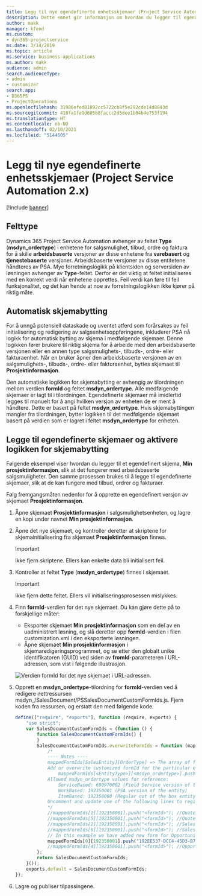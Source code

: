 ```yaml
---
title: Legg til nye egendefinerte enhetsskjemaer (Project Service Automation 2.x)
description: Dette emnet gir informasjon om hvordan du legger til egendefinerte enhetsskjemaer for salgsmuligheter, tilbud, ordrer eller fakturaer i Dynamics 365 Project Service Automation 2.x.
author: makk
manager: kfend
ms.custom:
- dyn365-projectservice
ms.date: 3/14/2019
ms.topic: article
ms.service: business-applications
ms.author: makk
audience: admin
search.audienceType:
- admin
- customizer
search.app:
- D365PS
- ProjectOperations
ms.openlocfilehash: 31986efed81892cc5722cb8f5e292cde14d8843d
ms.sourcegitcommit: 418fa1fe9d605b8faccc2d5dee1b04b4e753f194
ms.translationtype: HT
ms.contentlocale: nb-NO
ms.lasthandoff: 02/10/2021
ms.locfileid: "5144605"
---
```

# <a name="add-new-custom-entity-forms-project-service-automation-2x"></a>Legg til nye egendefinerte enhetsskjemaer (Project Service Automation 2.x)

[!include [banner](../../includes/psa-now-project-operations.md)]

## <a name="type-field"></a>Felttype 

Dynamics 365 Project Service Automation avhenger av feltet **Type** (**msdyn\_ordertype**) i enhetene for salgsmulighet, tilbud, ordre og faktura for å skille **arbeidsbaserte** versjoner av disse enhetene fra **varebasert** og **tjenestebaserte** versjoner. Arbeidsbaserte versjoner av disse entitetene håndteres av PSA. Mye forretningslogikk på klientsiden og serversiden av løsningen avhenger av **Type**-feltet. Derfor er det viktig at feltet initialiseres med en korrekt verdi når enhetene opprettes. Feil verdi kan føre til feil funksjonalitet, og det kan hende at noe av forretningslogikken ikke kjører på riktig måte.

## <a name="automatic-form-switching"></a>Automatisk skjemabytting

For å unngå potensiell dataskade og uventet atferd som forårsakes av feil initialisering og redigering av salgsenhetsoppføringene, inkluderer PSA nå logikk for automatisk bytting av skjema i medfølgende skjemaer. Denne logikken fører brukere til riktig skjema for å arbeide med den arbeidsbaserte versjonen eller en annen type salgsmulighets-, tilbuds-, ordre- eller fakturaenhet. Når en bruker åpner den arbeidsbaserte versjonen av en salgsmulighets-, tilbuds-, ordre- eller fakturaenhet, byttes skjemaet til **Prosjektinformasjon**.

Den automatiske logikken for skjemabytting er avhengig av tilordningen mellom verdien **formId** og feltet **msdyn\_ordertype**. Alle medfølgende skjemaer er lagt til i tilordningen. Egendefinerte skjemaer må imidlertid legges til manuelt for å angi hvilken versjon av enheten de er ment å håndtere. Dette er basert på feltet **msdyn\_ordertype**. Hvis skjemabyttingen mangler fra tilordningen, bytter logikken til det medfølgende skjemaet basert på verdien som er lagret i feltet **msdyn\_ordertype** for enheten.

## <a name="add-custom-forms-and-turn-on-the-form-switching-logic"></a>Legge til egendefinerte skjemaer og aktivere logikken for skjemabytting

Følgende eksempel viser hvordan du legger til et egendefinert skjema, **Min prosjektinformasjon**, slik at det fungerer med arbeidsbaserte salgsmuligheter. Den samme prosessen brukes til å legge til egendefinerte skjemaer, slik at de kan fungere med tilbud, ordrer og fakturaer.

Følg fremgangsmåten nedenfor for å opprette en egendefinert versjon av skjemaet **Prosjektinformasjon**.

1. Åpne skjemaet **Prosjektinformasjon** i salgsmulighetsenheten, og lagre en kopi under navnet **Min prosjektinformasjon**.
2. Åpne det nye skjemaet, og kontroller deretter at skriptene for skjemainitialisering fra skjemaet **Prosjektinformasjon** finnes. 

    > [!IMPORTANT]
    > Ikke fjern skriptene. Ellers kan enkelte data bli initialisert feil.

3. Kontroller at feltet **Type** (**msdyn\_ordertype**) finnes i skjemaet. 

    > [!IMPORTANT]
    > Ikke fjern dette feltet. Ellers vil initialiseringsprosessen mislykkes.

4. Finn **formId**-verdien for det nye skjemaet. Du kan gjøre dette på to forskjellige måter:

    - Eksporter skjemaet **Min prosjektinformasjon** som en del av en uadministrert løsning, og slå deretter opp **formId**-verdien i filen customization.xml i den eksporterte løsningen.
    - Åpne skjemaet **Min prosjektinformasjon** i skjemaredigeringsprogrammet, og se etter den globalt unike identifikatoren (GUID) ved siden av **fromId**-parameteren i URL-adressen, som vist i følgende illustrasjon.

    ![Verdien formId for det nye skjemaet i URL-adressen.](media/how-to-add-custom-forms-in-v2.0.png)

5. Opprett en **msdyn\_ordertype**-tilordning for **formId**-verdien ved å redigere nettressursen msdyn\_/SalesDocument/PSSalesDocumentCustomFormIds.js. Fjern koden fra ressursen, og erstatt den med følgende kode.

    ```javascript
    define(["require", "exports"], function (require, exports) {
        "use strict";
        var SalesDocumentCustomFormIds = (function () {
            function SalesDocumentCustomFormIds() {
            }
            SalesDocumentCustomFormIds.overwriteFormIds = function (mappedFormIds) {
                /*
                ---- Notes ----
                mappedFormIds[SalesEntity][OrderType] => The array of forms IDs that support particular entity and order type
                Add or overwrite customized formId for the particular entity and order type by calling:
                    mappedFormIds[<EntityType>][<msdyn_ordertype>].push("<formId>");
                Allowed msdyn_ordertype values for reference:
                    ServiceBased: 690970002 (Field Service version of the entity)
                    WorkBased: 192350001 (PSA version of the entity)
                    ItemBased: 192350000 (Regular out of the box entity)
                Uncomment and update one of the following lines to register custom PSA form for required entity:
                */      
                //mappedFormIds[1][192350001].push("<formId>"); //Quote
                //mappedFormIds[5][192350001].push("<formId>"); //Quote Line
                //mappedFormIds[2][192350001].push("<formId>"); //Sales Order
                //mappedFormIds[6][192350001].push("<formId>"); //Sales Order Line
                // In this example we have added new form for Opportunity
                mappedFormIds[0][192350001].push("192EE537-DCC4-45D3-B7AF-EA694B9113D2"); //Opportunity
                //mappedFormIds[4][192350001].push("<formId>"); //Opportunity Line
            };
            return SalesDocumentCustomFormIds;
        }());
        exports.default = SalesDocumentCustomFormIds;
    });
    ```

6. Lagre og publiser tilpassingene.
